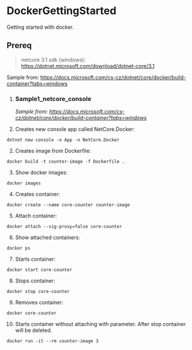 # DockerGettingStarted
Getting started with docker.

## Prereq
> netcore 3.1 sdk (windows): https://dotnet.microsoft.com/download/dotnet-core/3.1

Sample from: https://docs.microsoft.com/cs-cz/dotnet/core/docker/build-container?tabs=windows

1. ### **Sample1_netcore_console**

   _Sample from: https://docs.microsoft.com/cs-cz/dotnet/core/docker/build-container?tabs=windows_

  1. Creates new console app called NetCore.Docker:
  
  `dotnet new console -o App -n NetCore.Docker`

  2. Creates image from Dockerfile:
  
   `docker build -t counter-image -f Dockerfile .`

  3. Show docker images: 
  
  `docker images`

  4. Creates container: 
  
  `docker create --name core-counter counter-image`

  5. Attach container: 
  
  `docker attach --sig-proxy=false core-counter`

  6. Show attached containers: 
  
  `docker ps`

  7. Starts container: 
  
  `docker start core-counter`

  8. Stops container: 
  
  `docker stop core-counter`

  9. Removes container: 
  
  `docker core-counter`

  10. Starts container without attaching with parameter. After stop container will be deleted. 
  
  `docker run -it --rm counter-image 3`
